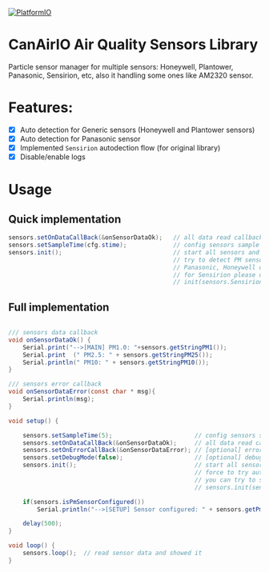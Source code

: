 [![PlatformIO](https://github.com/kike-canaries/canairio_sensorlib/workflows/PlatformIO/badge.svg)](https://github.com/kike-canaries/canairio_sensorlib/actions/)

# CanAirIO Air Quality Sensors Library

Particle sensor manager for multiple sensors: Honeywell, Plantower, Panasonic, Sensirion, etc, also it handling some ones like AM2320 sensor.

# Features:

- [x] Auto detection for Generic sensors (Honeywell and Plantower sensors)
- [x] Auto detection for Panasonic sensor
- [x] Implemented `Sensirion` autodection flow (for original library)
- [x] Disable/enable logs

# Usage

## Quick implementation

```Java
sensors.setOnDataCallBack(&onSensorDataOk);   // all data read callback
sensors.setSampleTime(cfg.stime);             // config sensors sample time
sensors.init();                               // start all sensors and
                                              // try to detect PM sensor: 
                                              // Panasonic, Honeywell or Plantower.
                                              // for Sensirion please do:
                                              // init(sensors.Sensirion)
```

## Full implementation

```Java

/// sensors data callback
void onSensorDataOk() {
    Serial.print("-->[MAIN] PM1.0: "+sensors.getStringPM1());
    Serial.print  (" PM2.5: " + sensors.getStringPM25());
    Serial.println(" PM10: " + sensors.getStringPM10());
}

/// sensors error callback
void onSensorDataError(const char * msg){
    Serial.println(msg);
}

void setup() {

    sensors.setSampleTime(5);                       // config sensors sample time interval
    sensors.setOnDataCallBack(&onSensorDataOk);     // all data read callback
    sensors.setOnErrorCallBack(&onSensorDataError); // [optional] error callback
    sensors.setDebugMode(false);                    // [optional] debug mode
    sensors.init();                                 // start all sensors and 
                                                    // force to try autodetection, 
                                                    // you can try to select one:
                                                    // sensors.init(sensors.Sensirion);

    if(sensors.isPmSensorConfigured())
        Serial.println("-->[SETUP] Sensor configured: " + sensors.getPmDeviceSelected());

    delay(500);
}

void loop() {
    sensors.loop();  // read sensor data and showed it
}
```
